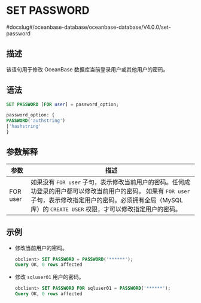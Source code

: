 SET PASSWORD
=================================
#docslug#/oceanbase-database/oceanbase-database/V4.0.0/set-password


描述
-----------------------

该语句用于修改 OceanBase 数据库当前登录用户或其他用户的密码。

语法
-----------------------

```sql
SET PASSWORD [FOR user] = password_option;

password_option: {
PASSWORD('authstring')
|'hashstring'
}
```



参数解释
-------------------------



|  **参数**  |                                                                       **描述**                                                                        |
|----------|-----------------------------------------------------------------------------------------------------------------------------------------------------|
| FOR user | 如果没有 `FOR user` 子句，表示修改当前用户的密码。任何成功登录的用户都可以修改当前用户的密码。 如果有 `FOR user` 子句，表示修改指定用户的密码。必须拥有全局（MySQL 库）的 `CREATE USER` 权限，才可以修改指定用户的密码。 |



示例
-----------------------

* 修改当前用户的密码。

  ```sql
  obclient> SET PASSWORD = PASSWORD('******');
  Query OK, 0 rows affected
  ```





* 修改 `sqluser01` 用户的密码。

  ```sql
  obclient> SET PASSWORD FOR sqluser01 = PASSWORD('******');
  Query OK, 0 rows affected
  ```

